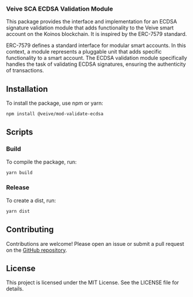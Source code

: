### Veive SCA ECDSA Validation Module

This package provides the interface and implementation for an ECDSA signature validation module that adds functionality to the Veive smart account on the Koinos blockchain. It is inspired by the ERC-7579 standard.

ERC-7579 defines a standard interface for modular smart accounts. In this context, a module represents a pluggable unit that adds specific functionality to a smart account. The ECDSA validation module specifically handles the task of validating ECDSA signatures, ensuring the authenticity of transactions.

## Installation

To install the package, use npm or yarn:

```bash
npm install @veive/mod-validate-ecdsa
```

## Scripts

### Build

To compile the package, run:

```bash
yarn build
```

### Release

To create a dist, run:

```bash
yarn dist
```

## Contributing

Contributions are welcome! Please open an issue or submit a pull request on the [GitHub repository](https://github.com/veiveprotocol).

## License

This project is licensed under the MIT License. See the LICENSE file for details.